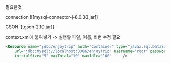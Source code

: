 필요한것

connection
![[mysql-connector-j-8.0.33.jar]]

GSON
![[gson-2.10.jar]]


context.xml에 붙여넣기
-> 실행할 파일, 이름, 비번 수정 필요
``` xml
<Resource name="jdbc/enjoytrip" auth="Container" type="javax.sql.DataSource" driverClassName="com.mysql.cj.jdbc.Driver"
    url="jdbc:mysql://localhost:3306/enjoytrip" username="root" password="songsing121@"
    initialSize="5" maxTotal="10" maxIdle="100"     />
```